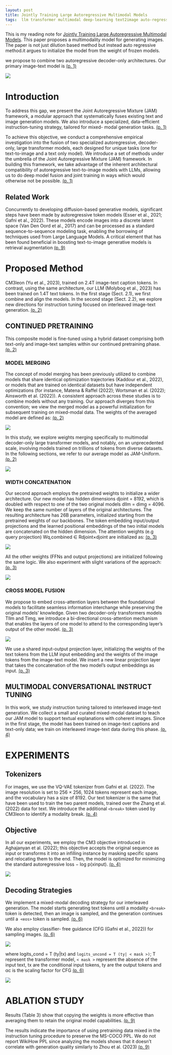 ```yaml
---
layout: post
title: Jointly Training Large Autoregressive Multimodal Models
tags:  llm transformer multimodal deep-learning text2image auto-regressive cm3leon attention cross-modality-fusion vq-vae
---
```


This is my reading note for [Jointly Training Large Autoregressive Multimodal Models](http://arxiv.org/abs/2309.15564). This paper proposes a multimodality model for generating images. The paper is not just dilution based method but instead auto regressive method.it argues to initialize the model from the weight of frozen models.

we propose to combine two autoregressive decoder-only architectures. Our primary image-text model is [(p. 1)](zotero://open-pdf/library/items/HMRGUWQK?page=1&annotation=H7S8FQYU)

![](https://raw.githubusercontent.com/zhangtemplar/zhangtemplar.github.io/master/uPic/aielloJointlyTrainingLarge2023-2-x100-y443.png) 

# Introduction
To address this gap, we present the Joint Autoregressive Mixture (JAM) framework, a modular approach that systematically fuses existing text and image generation models. We also introduce a specialized, data-efficient instruction-tuning strategy, tailored for mixed- modal generation tasks. [(p. 1)](zotero://open-pdf/library/items/HMRGUWQK?page=1&annotation=UCNITGMZ)

To achieve this objective, we conduct a comprehensive empirical investigation into the fusion of two specialized autoregressive, decoder-only, large transformer models, each designed for unique tasks (one for text-to-image and a text only model). We introduce a set of methods under the umbrella of the Joint Autoregressive Mixture (JAM) framework. In building this framework, we take advantage of the inherent architectural compatibility of autoregressive text-to-image models with LLMs, allowing us to do deep model fusion and joint training in ways which would otherwise not be possible. [(p. 1)](zotero://open-pdf/library/items/HMRGUWQK?page=1&annotation=DD78W45K)

## Related Work
Concurrently to developing diffusion-based generative models, significant steps have been made by autoregressive token models (Esser et al., 2021; Gafni et al., 2022). These models encode images into a discrete latent space (Van Den Oord et al., 2017) and can be processed as a standard sequence-to-sequence modeling task, enabling the borrowing of techniques used from Large Language Models. A critical element that has been found beneficial in boosting text-to-image generative models is retrieval augmentation [(p. 9)](zotero://open-pdf/library/items/HMRGUWQK?page=9&annotation=PT4ZQ9LM)

# Proposed Method
CM3leon (Yu et al., 2023), trained on 2.4T image-text caption tokens. In contrast, using the same architecture, our LLM (Molybog et al., 2023) has been trained on 1.4T text tokens. In the first stage (Sect. 2.1), we first combine and align the models. In the second stage (Sect. 2.2), we explore new directions for instruction tuning focused on interleaved image-text generation. [(p. 2)](zotero://open-pdf/library/items/HMRGUWQK?page=2&annotation=25XDBH8S)

## CONTINUED PRETRAINING
This composite model is fine-tuned using a hybrid dataset comprising both text-only and image-text samples within our continued pretraining phase. [(p. 2)](zotero://open-pdf/library/items/HMRGUWQK?page=2&annotation=6TETFC79)

### MODEL MERGING
The concept of model merging has been previously utilized to combine models that share identical optimization trajectories (Kaddour et al., 2022), or models that are trained on identical datasets but have independent optimizations (for instance, Matena & Raffel (2022); Wortsman et al. (2022); Ainsworth et al. (2022)). A consistent approach across these studies is to combine models without any training. Our approach diverges from this convention; we view the merged model as a powerful initialization for subsequent training on mixed-modal data. The weights of the averaged model are defined as: [(p. 2)](zotero://open-pdf/library/items/HMRGUWQK?page=2&annotation=PEYU3ZCP)

![](https://raw.githubusercontent.com/zhangtemplar/zhangtemplar.github.io/master/uPic/aielloJointlyTrainingLarge2023-2-x238-y110.png) 

In this study, we explore weights merging specifically to multimodal decoder-only large transformer models, and notably, on an unprecedented scale, involving models trained on trillions of tokens from diverse datasets. In the following sections, we refer to our average model as JAM-Uniform. [(p. 2)](zotero://open-pdf/library/items/HMRGUWQK?page=2&annotation=VZ6NXEMP)

![](https://raw.githubusercontent.com/zhangtemplar/zhangtemplar.github.io/master/uPic/aielloJointlyTrainingLarge2023-3-x103-y547.png) 

### WIDTH CONCATENATION
Our second approach employs the pretrained weights to initialize a wider architecture. Our new model has hidden dimensions djoint = 8192, which is doubled with respect to one of the two original models dllm = dimg = 4096. We keep the same number of layers of the original architectures. The resulting architecture has 26B parameters, initialized starting from the pretrained weights of our backbones. The token embedding input/output projections and the learned positional embeddings of the two initial models are concatenated on the hidden dimension. The attention weights (e.g query projection) Wq,combined ∈ Rdjoint×djoint are initialized as: [(p. 3)](zotero://open-pdf/library/items/HMRGUWQK?page=3&annotation=FNLMTZ2K)

![](https://raw.githubusercontent.com/zhangtemplar/zhangtemplar.github.io/master/uPic/aielloJointlyTrainingLarge2023-3-x227-y401.png) 

All the other weights (FFNs and output projections) are initialized following the same logic. We also experiment with slight variations of the approach: [(p. 3)](zotero://open-pdf/library/items/HMRGUWQK?page=3&annotation=Z598RBWU)

![](https://raw.githubusercontent.com/zhangtemplar/zhangtemplar.github.io/master/uPic/aielloJointlyTrainingLarge2023-3-x216-y327.png) 

### CROSS MODEL FUSION
We propose to embed cross-attention layers between the foundational models to facilitate seamless information interchange while preserving the original models’ knowledge. Given two decoder-only transformers models Tllm and Timg, we introduce a bi-directional cross-attention mechanism that enables the layers of one model to attend to the corresponding layer’s output of the other model. [(p. 3)](zotero://open-pdf/library/items/HMRGUWQK?page=3&annotation=T9N2UQ78)

![](https://raw.githubusercontent.com/zhangtemplar/zhangtemplar.github.io/master/uPic/aielloJointlyTrainingLarge2023-3-x129-y119.png) 

We use a shared input-output projection layer, initializing the weights of the text tokens from the LLM input embedding and the weights of the image tokens from the image-text model. We insert a new linear projection layer that takes the concatenation of the two model’s output embeddings as input. [(p. 3)](zotero://open-pdf/library/items/HMRGUWQK?page=3&annotation=LDNVL97L)

## MULTIMODAL CONVERSATIONAL INSTRUCT TUNING
In this work, we study instruction tuning tailored to interleaved image-text generation. We collect a small and curated mixed-modal dataset to teach our JAM model to support textual explanations with coherent images.  Since in the first stage, the model has been trained on image-text captions and text-only data; we train on interleaved image-text data during this phase. [(p. 4)](zotero://open-pdf/library/items/HMRGUWQK?page=4&annotation=DACL2I9G)

# EXPERIMENTS
## Tokenizers
For images, we use the VQ-VAE tokenizer from Gafni et al. (2022). The image resolution is set to 256 × 256, 1024 tokens represent each image, and the vocabulary has a size of 8192. Our text tokenizer is the same that have been used to train the two parent models, trained over the Zhang et al. (2022) data for text. We introduce the additional `<break>` token used by CM3leon to identify a modality break. [(p. 4)](zotero://open-pdf/library/items/HMRGUWQK?page=4&annotation=I65ZK3UI)

## Objective
In all our experiments, we employ the CM3 objective introduced in Aghajanyan et al.  (2022); this objective accepts the original sequence as input or transforms it into an infilling instance by masking specific spans and relocating them to the end. Then, the model is optimized for minimizing the standard autoregressive loss − log p(xinput). [(p. 4)](zotero://open-pdf/library/items/HMRGUWQK?page=4&annotation=LNEQKRS6)

![](https://raw.githubusercontent.com/zhangtemplar/zhangtemplar.github.io/master/uPic/aielloJointlyTrainingLarge2023-5-x100-y323.png) 

## Decoding Strategies
We implement a mixed-modal decoding strategy for our interleaved generation.  The model starts generating text tokens until a modality `<break>` token is detected, then an image is sampled, and the generation continues until a` <eos>` token is sampled. [(p. 6)](zotero://open-pdf/library/items/HMRGUWQK?page=6&annotation=PDZ9FAIC)

We also employ classifier- free guidance (CFG (Gafni et al., 2022)) for sampling images. [(p. 6)](zotero://open-pdf/library/items/HMRGUWQK?page=6&annotation=524SUWUA)

![](https://raw.githubusercontent.com/zhangtemplar/zhangtemplar.github.io/master/uPic/aielloJointlyTrainingLarge2023-6-x183-y574.png) 

where logits_cond = T (ty|tx) and `logits_uncond = T (ty| < mask >)`; T represent the transformer model, `< mask >` represent the absence of the input text, tx are the conditional input tokens, ty are the output tokens and αc is the scaling factor for CFG [(p. 6)](zotero://open-pdf/library/items/HMRGUWQK?page=6&annotation=NWSZC3YG)

![](https://raw.githubusercontent.com/zhangtemplar/zhangtemplar.github.io/master/uPic/aielloJointlyTrainingLarge2023-7-x102-y359.png) 

# ABLATION STUDY
Results (Table 3) show that copying the weights is more effective than averaging them to retain the original model capabilities. [(p. 9)](zotero://open-pdf/library/items/HMRGUWQK?page=9&annotation=PBSSJM9Z)

The results indicate the importance of using pretraining data mixed in the instruction tuning procedure to preserve the MS-COCO PPL. We do not report WikiHow PPL since analyzing the models shows that it doesn’t correlate with generation quality similarly to Zhou et al. (2023) [(p. 9)](zotero://open-pdf/library/items/HMRGUWQK?page=9&annotation=DTL4ERM4)


